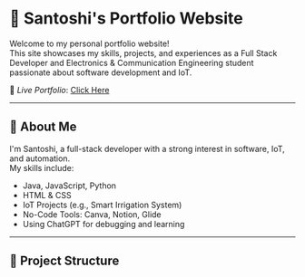 # 💼 Santoshi's Portfolio Website

Welcome to my personal portfolio website!  
This site showcases my skills, projects, and experiences as a Full Stack Developer and Electronics & Communication Engineering student passionate about software development and IoT.

🔗 *Live Portfolio*: [Click Here](https://Santhoshi14404.github.io/portfolio/)

---

## 🧠 About Me

I'm Santoshi, a full-stack developer with a strong interest in software, IoT, and automation.  
My skills include:

- Java, JavaScript, Python
- HTML & CSS
- IoT Projects (e.g., Smart Irrigation System)
- No-Code Tools: Canva, Notion, Glide
- Using ChatGPT for debugging and learning

---

## 📁 Project Structure
